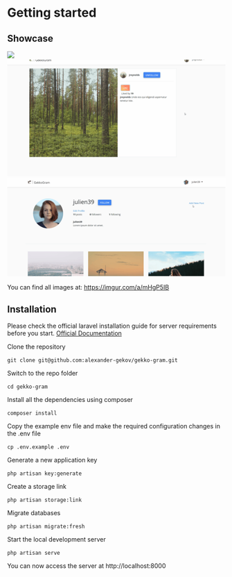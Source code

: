 # Getting started

## Showcase

![](follow.gif)
![](like.gif)
![](create.gif)

You can find all images at: https://imgur.com/a/mHgP5IB
## Installation

Please check the official laravel installation guide for server requirements before you start. [Official Documentation](https://laravel.com/docs/5.4/installation#installation)

Clone the repository

    git clone git@github.com:alexander-gekov/gekko-gram.git

Switch to the repo folder

    cd gekko-gram

Install all the dependencies using composer

    composer install

Copy the example env file and make the required configuration changes in the .env file

    cp .env.example .env

Generate a new application key

    php artisan key:generate
	
Create a storage link

	php artisan storage:link
	
Migrate databases

	php artisan migrate:fresh

Start the local development server

    php artisan serve

You can now access the server at http://localhost:8000
